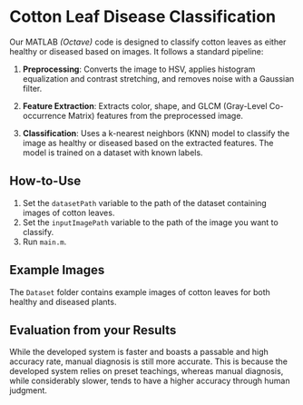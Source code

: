 # Cotton Leaf Disease Classification

Our MATLAB *(Octave)* code is designed to classify cotton leaves as either healthy or diseased based on images. It follows a standard pipeline:

1. **Preprocessing**: Converts the image to HSV, applies histogram equalization and contrast stretching, and removes noise with a Gaussian filter.

2. **Feature Extraction**: Extracts color, shape, and GLCM (Gray-Level Co-occurrence Matrix) features from the preprocessed image.

3. **Classification**: Uses a k-nearest neighbors (KNN) model to classify the image as healthy or diseased based on the extracted features. The model is trained on a dataset with known labels.

## How-to-Use

1. Set the `datasetPath` variable to the path of the dataset containing images of cotton leaves.
2. Set the `inputImagePath` variable to the path of the image you want to classify.
3. Run `main.m`.

## Example Images

The `Dataset` folder contains example images of cotton leaves for both healthy and diseased plants.

## Evaluation from your Results

 While the developed system is faster and boasts a passable and high accuracy rate, manual diagnosis is still  more accurate. This is because the developed system relies on preset teachings, whereas manual diagnosis, while considerably  slower, tends to have a higher accuracy through human judgment.
